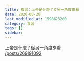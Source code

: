 ```yaml
---
title: 複習：上帝是什麼？從另一角度來看
date: 2020-08-28
last_modified_at: 1598623200
category: 複習
tags: []
sidebar: 
---
```


<p>上帝是什麼？從另一角度來看<br/>
<a href="/posts/269191092" target="_blank">/posts/269191092</a></p>
<p> </p>
